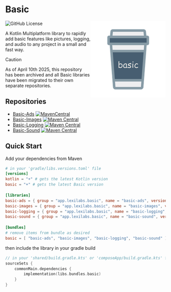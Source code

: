 # Basic
<img src="basic.png" alt="basic" align="right"/> 

![GitHub License](https://img.shields.io/github/license/lexilabs-app/basic)

A Kotlin Multiplatform library to rapidly add basic features like pictures, logging, and audio to any project in a small and fast way.

> [!CAUTION]
> As of April 10th 2025, this repository has been archived and all Basic libraries have been migrated to their own separate repositories.

## Repositories
* [Basic-Ads](https://github.com/LexiLabs-App/basic-ads) [![MavenCentral](https://img.shields.io/maven-central/v/app.lexilabs.basic/basic-ads?color=blue)](https://central.sonatype.com/artifact/app.lexilabs.basic/basic-ads)
* [Basic-Images](https://github.com/LexiLabs-App/basic-images) [![Maven Central](https://img.shields.io/maven-central/v/app.lexilabs.basic/basic-images?color=blue)](https://central.sonatype.com/artifact/app.lexilabs.basic/basic-images)
* [Basic-Logging](https://github.com/LexiLabs-App/basic-logging) [![Maven Central](https://img.shields.io/maven-central/v/app.lexilabs.basic/basic-logging?color=blue)](https://central.sonatype.com/artifact/app.lexilabs.basic/basic-logging)
* [Basic-Sound](https://github.com/LexiLabs-App/basic-sound) [![Maven Central](https://img.shields.io/maven-central/v/app.lexilabs.basic/basic-sound?color=blue)](https://central.sonatype.com/artifact/app.lexilabs.basic/basic-sound)

## Quick Start
Add your dependencies from Maven
```toml
# in your 'gradle/libs.versions.toml' file
[versions]
kotlin = "+" # gets the latest Kotlin version
basic = "+" # gets the latest Basic version

[libraries]
basic-ads = { group = "app.lexilabs.basic", name = "basic-ads", version.ref = "basic" }
basic-images = { group = "app.lexilabs.basic", name = "basic-images", version.ref = "basic" }
basic-logging = { group = "app.lexilabs.basic", name = "basic-logging", version.ref = "basic" }
basic-sound = { group = "app.lexilabs.basic", name = "basic-sound", version.ref = "basic" }

[bundles]
# remove items from bundle as desired
basic = [ "basic-ads", "basic-images", "basic-logging", "basic-sound" ]
```
then include the library in your gradle build
```kotlin
// in your 'shared/build.gradle.kts' or 'composeApp/build.gradle.kts' file
sourceSets {
    commonMain.dependencies {
        implementation(libs.bundles.basic)
    }
}
```